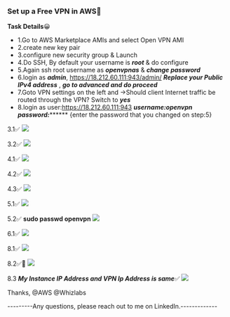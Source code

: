 ### Set up a Free VPN in AWS:hugs:


 **Task Details**:grinning:
- 1.Go to AWS Marketplace AMIs and select Open VPN AMI
- 2.create new key pair
- 3.configure new security group & Launch
- 4.Do SSH, By default your username is ***root*** & do configure
- 5.Again ssh root username as ***openvpnas*** & ***change password***
- 6.login as ***admin***, https://18.212.60.111:943/admin/  ***Replace your Public IPv4 address***  , ***go to advanced and do proceed***
- 7.Goto VPN settings on the left and  ->Should client Internet traffic be routed through the VPN? Switch to ***yes***
- 8.login as user:https://18.212.60.111:943  ***username:openvpn***  ***password:********* {enter the password that you changed on step:5}



3.1:white_check_mark:
![](https://64.media.tumblr.com/91b8359c8e94fc84ae05c106c7163375/a23acdf8b4b05e6f-61/s2048x3072/5c1632aff3761cb2e8fa0dd519dcff5b4a2360be.pnj)


3.2:white_check_mark:
![](https://64.media.tumblr.com/bcc5ea1f9f8dcaa9b489c80a0c8d26f3/6c0978136c4fbe9e-2d/s1280x1920/f431554cf0f3aa4f9775029bfb603d82ce2fc166.pnj)


4.1:white_check_mark:
![](https://64.media.tumblr.com/dcf6847bdd3c07e4a21e4b99513cc6bc/6c0978136c4fbe9e-1c/s640x960/46f02e44bb9c61f3177b171e63e3a7592f66e85d.pnj)


4.2:white_check_mark:
![](https://64.media.tumblr.com/6e52d50893528480ef60e2b4ff947877/6c0978136c4fbe9e-be/s1280x1920/cf4af84de095223da14e8a96545e9c463c851ec8.pnj)


4.3:white_check_mark:
![](https://64.media.tumblr.com/e5c1e4f6b895fe63c120d03151a6aea3/6c0978136c4fbe9e-9d/s1280x1920/1451e333f86699208fb4a3690070a4905777ddb2.pnj)


5.1:white_check_mark:
![](https://64.media.tumblr.com/3166992c029102af51a314e04dba7a19/6c0978136c4fbe9e-ea/s640x960/730bccc84712c611eadbe4d9c2430367d69287c2.pnj)


5.2:white_check_mark: ****sudo passwd openvpn****
![](https://64.media.tumblr.com/9e1c06ea790a792990e240893fc0bbd8/6c0978136c4fbe9e-08/s1280x1920/ad9a44297541ac94dd8a02aa838b97556ca4224b.pnj)


6.1:white_check_mark:
![](https://64.media.tumblr.com/e0edc65ca09c9eba9fbb40df9726b0e5/7e8ed58dd4f7a22d-5f/s2048x3072/c5981fda14445dde47ef6ca2730c022d44e89327.pnj)


8.1:white_check_mark:
![](https://64.media.tumblr.com/746e705d611cc6ed31bf215c77d9af12/6c0978136c4fbe9e-d2/s2048x3072/90113ea204c5238fe702011f7d16cc0603e0cb2c.pnj)


8.2:white_check_mark::hugs:
![](https://64.media.tumblr.com/e00ee1d7a5b4f9566950950afe912a6d/6c0978136c4fbe9e-33/s640x960/ed4ee3e8172fb47dcb2089e0315e6d95de53271b.pnj)


8.3 ***My Instance IP Address and VPN Ip Address is same***:white_check_mark:
![](https://64.media.tumblr.com/e244830709e71700995a47e6540b4c02/6c0978136c4fbe9e-ae/s2048x3072/93a80ffb226d1048ed1370aee028891b29b954cc.pnj)


Thanks, @AWS @Whizlabs

---------Any questions, please reach out to me on LinkedIn.-------------
